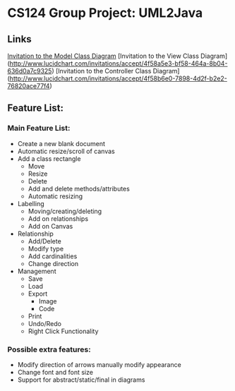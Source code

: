 # CS124 Group Project: UML2Java

## Links

[Invitation to the Model Class Diagram](http://www.lucidchart.com/invitations/accept/4f57911d-520c-46bd-90ab-7bb00a7c6148)
[Invitation to the View Class Diagram] (http://www.lucidchart.com/invitations/accept/4f58a5e3-bf58-464a-8b04-636d0a7c9325)
[Invitation to the Controller Class Diagram] (http://www.lucidchart.com/invitations/accept/4f58b6e0-7898-4d2f-b2e2-76820ace77f4)

## Feature List:

### Main Feature List:

* Create a new blank document
* Automatic resize/scroll of canvas
* Add a class rectangle
	* Move
	* Resize
	* Delete
	* Add and delete methods/attributes
	* Automatic resizing
* Labelling
	* Moving/creating/deleting
	* Add on relationships
	* Add on Canvas
* Relationship
	* Add/Delete
	* Modify type
	* Add cardinalities
	* Change direction
* Management
	* Save
	* Load
	* Export
		* Image
		* Code
	* Print
	* Undo/Redo
	* Right Click Functionality


### Possible extra features:
* Modify direction of arrows manually modify appearance
* Change font and font size
* Support for abstract/static/final in diagrams
